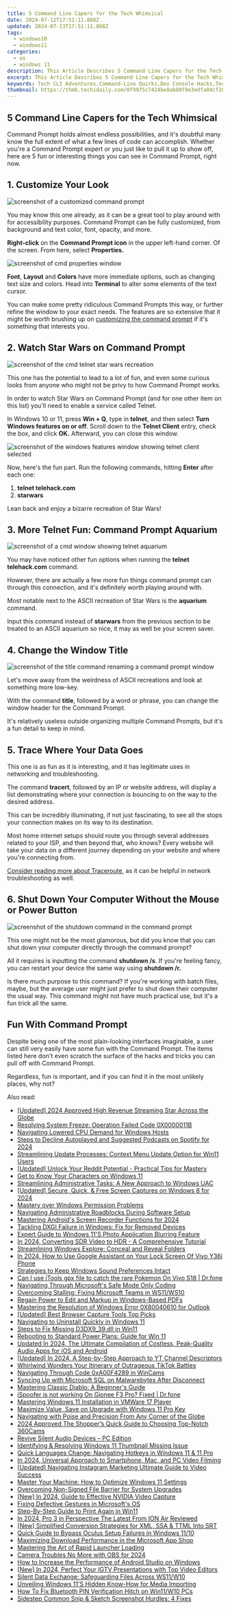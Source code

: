 ```yaml
---
title: 5 Command Line Capers for the Tech Whimsical
date: 2024-07-12T17:51:11.868Z
updated: 2024-07-13T17:51:11.868Z
tags:
  - windows10
  - windows11
categories:
  - os
  - windows 11
description: This Article Describes 5 Command Line Capers for the Tech Whimsical
excerpt: This Article Describes 5 Command Line Capers for the Tech Whimsical
keywords: Tech CLI Adventures,Command-Line Quirks,Dev Console Hacks,Tech Tools Tricks,Scripting Funniest,Coding Capers Tips,Code Whimsy Fixes
thumbnail: https://thmb.techidaily.com/0f9975c7424be8ab80f0e3edfa04cf204d756fbbde35db8886dbe8cbc049b368.jpg
---
```


## 5 Command Line Capers for the Tech Whimsical

 Command Prompt holds almost endless possibilities, and it's doubtful many know the full extent of what a few lines of code can accomplish. Whether you're a Command Prompt expert or you just like to pull it up to show off, here are 5 fun or interesting things you can see in Command Prompt, right now.

## 1\. Customize Your Look

![screenshot of a customized command prompt](https://static1.makeuseofimages.com/wordpress/wp-content/uploads/2023/05/screenshot_of_customized_cmd.jpg)

 You may know this one already, as it can be a great tool to play around with for accessibility purposes. Command Prompt can be fully customized, from background and text color, font, opacity, and more.

**Right-click** on the **Command Prompt icon** in the upper left-hand corner. Of the screen. From here, select **Properties.**

![screenshot of cmd properties window](https://static1.makeuseofimages.com/wordpress/wp-content/uploads/2023/05/screenshot_of_cmd_properties_window.jpg)

**Font**, **Layout** and **Colors** have more immediate options, such as changing text size and colors. Head into **Terminal** to alter some elements of the text cursor.

 You can make some pretty ridiculous Command Prompts this way, or further refine the window to your exact needs. The features are so extensive that it might be worth brushing up on [customizing the command prompt](https://www.makeuseof.com/windows-customize-command-prompt/) if it's something that interests you.

## 2\. Watch Star Wars on Command Prompt

![screenshot of the cmd telnet star wars recreation](https://static1.makeuseofimages.com/wordpress/wp-content/uploads/2023/05/screenshot_of_cmd_telnet_starwars_recreation.jpg)

 This one has the potential to lead to a lot of fun, and even some curious looks from anyone who might not be privy to how Command Prompt works.

 In order to watch Star Wars on Command Prompt (and for one other item on this list) you'll need to enable a service called Telnet.

 In Windows 10 or 11, press **Win + Q**, type in **telnet**, and then select **Turn Windows features on or off**. Scroll down to the **Telnet Client** entry, check the box, and click **OK.** Afterward, you can close this window.

![screenshot of the windows features window showing telnet client selected](https://static1.makeuseofimages.com/wordpress/wp-content/uploads/2023/05/screenshot_of_windows_features_telnet_client.jpg)

 Now, here's the fun part. Run the following commands, hitting **Enter** after each one:

1. **telnet telehack.com**
2. **starwars**

 Lean back and enjoy a bizarre recreation of Star Wars!

## 3\. More Telnet Fun: Command Prompt Aquarium

![screenshot of a cmd window showing telnet aquarium](https://static1.makeuseofimages.com/wordpress/wp-content/uploads/2023/05/screenshot_of_cmd_telnet_aquarium.jpg)

 You may have noticed other fun options when running the **telnet telehack.com** command.

 However, there are actually a few more fun things command prompt can through this connection, and it's definitely worth playing around with.

 Most notable next to the ASCII recreation of Star Wars is the **aquarium** command.

 Input this command instead of **starwars** from the previous section to be treated to an ASCII aquarium so nice, it may as well be your screen saver.

## 4\. Change the Window Title

![screenshot of the title command renaming a command prompt window](https://static1.makeuseofimages.com/wordpress/wp-content/uploads/2023/05/screenshot_of_cmd_renamed_title.jpg)

 Let's move away from the weirdness of ASCII recreations and look at something more low-key.

 With the command **title**, followed by a word or phrase, you can change the window header for the Command Prompt.

 It's relatively useless outside organizing multiple Command Prompts, but it's a fun detail to keep in mind.

## 5\. Trace Where Your Data Goes

 This one is as fun as it is interesting, and it has legitimate uses in networking and troubleshooting.

 The command **tracert**, followed by an IP or website address, will display a list demonstrating where your connection is bouncing to on the way to the desired address.

 This can be incredibly illuminating, if not just fascinating, to see all the stops your connection makes on its way to its destination.

 Most home internet setups should route you through several addresses related to your ISP, and then beyond that, who knows? Every website will take your data on a different journey depending on your website and where you're connecting from.

[Consider reading more about Traceroute](https://www.makeuseof.com/traceroute-what-is-it/), as it can be helpful in network troubleshooting as well.

## 6\. Shut Down Your Computer Without the Mouse or Power Button

![screenshot of the shutdown command in the command prompt](https://static1.makeuseofimages.com/wordpress/wp-content/uploads/2023/05/screenshot_of_shutdown_command_cmd.jpg)

 This one might not be the most glamorous, but did you know that you can shut down your computer directly through the command prompt?

 All it requires is inputting the command **shutdown /s**. If you're feeling fancy, you can restart your device the same way using **shutdown /r.**

 Is there much purpose to this command? If you're working with batch files, maybe, but the average user might just prefer to shut down their computer the usual way. This command might not have much practical use, but it's a fun trick all the same.

## Fun With Command Prompt

 Despite being one of the most plain-looking interfaces imaginable, a user can still very easily have some fun with the Command Prompt. The items listed here don't even scratch the surface of the hacks and tricks you can pull off with Command Prompt.

 Regardless, fun is important, and if you can find it in the most unlikely places, why not?



<ins class="adsbygoogle"
      style="display:block"
      data-ad-client="ca-pub-7571918770474297"
      data-ad-slot="8358498916"
      data-ad-format="auto"
      data-full-width-responsive="true"></ins>
<span class="atpl-alsoreadstyle">Also read:</span>
<div><ul>
<li><a href="https://eaxpv-info.techidaily.com/updated-2024-approved-high-revenue-streaming-star-across-the-globe/"><u>[Updated] 2024 Approved  High Revenue Streaming Star Across the Globe</u></a></li>
<li><a href="https://win11-tips.techidaily.com/resolving-system-freeze-operation-failed-code-0x0000011b/"><u>Resolving System Freeze: Operation Failed Code 0X0000011B</u></a></li>
<li><a href="https://win11-tips.techidaily.com/navigating-lowered-cpu-demand-for-windows-hosts/"><u>Navigating Lowered CPU Demand for Windows Hosts</u></a></li>
<li><a href="https://extra-guidance.techidaily.com/steps-to-decline-autoplayed-and-suggested-podcasts-on-spotify-for-2024/"><u>Steps to Decline Autoplayed and Suggested Podcasts on Spotify for 2024</u></a></li>
<li><a href="https://win11-tips.techidaily.com/streamlining-update-processes-context-menu-update-option-for-win11-users/"><u>Streamlining Update Processes: Context Menu Update Option for Win11 Users</u></a></li>
<li><a href="https://some-skills.techidaily.com/updated-unlock-your-reddit-potential-practical-tips-for-mastery/"><u>[Updated] Unlock Your Reddit Potential - Practical Tips for Mastery</u></a></li>
<li><a href="https://win11-tips.techidaily.com/get-to-know-your-characters-on-windows-11/"><u>Get to Know Your Characters on Windows 11</u></a></li>
<li><a href="https://win11-tips.techidaily.com/streamlining-administrative-tasks-a-new-approach-to-windows-uac/"><u>Streamlining Administrative Tasks: A New Approach to Windows UAC</u></a></li>
<li><a href="https://digital-screen-recording.techidaily.com/updated-secure-quick-and-free-screen-captures-on-windows-8-for-2024/"><u>[Updated] Secure, Quick, & Free Screen Captures on Windows 8 for 2024</u></a></li>
<li><a href="https://win11-tips.techidaily.com/mastery-over-windows-permission-problems/"><u>Mastery over Windows Permission Problems</u></a></li>
<li><a href="https://win11-tips.techidaily.com/navigating-administrative-roadblocks-during-software-setup/"><u>Navigating Administrative Roadblocks During Software Setup</u></a></li>
<li><a href="https://screen-capture.techidaily.com/mastering-androids-screen-recorder-functions-for-2024/"><u>Mastering Android's Screen Recorder Functions for 2024</u></a></li>
<li><a href="https://win11-tips.techidaily.com/tackling-dxgi-failure-in-windows-fix-for-removed-devices/"><u>Tackling DXGI Failure in Windows: Fix for Removed Devices</u></a></li>
<li><a href="https://win11-tips.techidaily.com/expert-guide-to-windows-11s-photo-application-blurring-feature/"><u>Expert Guide to Windows 11'S Photo Application Blurring Feature</u></a></li>
<li><a href="https://extra-resources.techidaily.com/in-2024-converting-sdr-video-to-hdr-a-comprehensive-tutorial/"><u>In 2024, Converting SDR Video to HDR - A Comprehensive Tutorial</u></a></li>
<li><a href="https://win11-tips.techidaily.com/streamlining-windows-explore-conceal-and-reveal-folders/"><u>Streamlining Windows Explore: Conceal and Reveal Folders</u></a></li>
<li><a href="https://unlock-android.techidaily.com/in-2024-how-to-use-google-assistant-on-your-lock-screen-of-vivo-y36i-phone-by-drfone-android/"><u>In 2024, How to Use Google Assistant on Your Lock Screen Of Vivo Y36i Phone</u></a></li>
<li><a href="https://win11-tips.techidaily.com/strategies-to-keep-windows-sound-preferences-intact/"><u>Strategies to Keep Windows Sound Preferences Intact</u></a></li>
<li><a href="https://change-location.techidaily.com/can-i-use-itools-gpx-file-to-catch-the-rare-pokemon-on-vivo-s18-drfone-by-drfone-virtual-android/"><u>Can I use iTools gpx file to catch the rare Pokemon On Vivo S18 | Dr.fone</u></a></li>
<li><a href="https://win11-tips.techidaily.com/navigating-through-microsofts-safe-mode-only-coding/"><u>Navigating Through Microsoft's Safe Mode Only Coding</u></a></li>
<li><a href="https://win11-tips.techidaily.com/overcoming-stalling-fixing-microsoft-teams-in-ws11ws10/"><u>Overcoming Stalling: Fixing Microsoft Teams in WS11/WS10</u></a></li>
<li><a href="https://win11-tips.techidaily.com/regain-power-to-edit-and-markup-in-windows-based-pdfs/"><u>Regain Power to Edit and Markup in Windows-Based PDFs</u></a></li>
<li><a href="https://win11-tips.techidaily.com/mastering-the-resolution-of-windows-error-0x80040610-for-outlook/"><u>Mastering the Resolution of Windows Error 0X80040610 for Outlook</u></a></li>
<li><a href="https://remote-screen-capture.techidaily.com/updated-best-browser-capture-tools-top-picks/"><u>[Updated] Best Browser Capture Tools  Top Picks</u></a></li>
<li><a href="https://win11-tips.techidaily.com/navigating-to-uninstall-quickly-in-windows-11/"><u>Navigating to Uninstall Quickly in Windows 11</u></a></li>
<li><a href="https://win11-tips.techidaily.com/steps-to-fix-missing-d3dx939dll-in-win11/"><u>Steps to Fix Missing D3DX9_39.dll in Win11</u></a></li>
<li><a href="https://win11-tips.techidaily.com/rebooting-to-standard-power-plans-guide-for-win-11/"><u>Rebooting to Standard Power Plans: Guide for Win 11</u></a></li>
<li><a href="https://voice-adjusting.techidaily.com/updated-in-2024-the-ultimate-compilation-of-costless-peak-quality-audio-apps-for-ios-and-android/"><u>Updated In 2024, The Ultimate Compilation of Costless, Peak-Quality Audio Apps for iOS and Android</u></a></li>
<li><a href="https://facebook-video-share.techidaily.com/updated-in-2024-a-step-by-step-approach-to-yt-channel-descriptors/"><u>[Updated] In 2024, A Step-by-Step Approach to YT Channel Descriptors</u></a></li>
<li><a href="https://tiktok-videos.techidaily.com/whirlwind-wonders-your-itinerary-of-outrageous-tiktok-battles/"><u>Whirlwind Wonders  Your Itinerary of Outrageous TikTok Battles</u></a></li>
<li><a href="https://win11-tips.techidaily.com/navigating-through-code-0xa00f4289-in-wincams/"><u>Navigating Through Code 0xA00F4289 in WinCams</u></a></li>
<li><a href="https://win11-tips.techidaily.com/syncing-up-with-microsoft-sql-on-malwarebytes-after-disconnect/"><u>Syncing Up with Microsoft SQL on Malwarebytes After Disconnect</u></a></li>
<li><a href="https://win11-tips.techidaily.com/mastering-classic-diablo-a-beginners-guide/"><u>Mastering Classic Diablo: A Beginner's Guide</u></a></li>
<li><a href="https://fake-location.techidaily.com/ispoofer-is-not-working-on-gionee-f3-pro-fixed-drfone-by-drfone-virtual-android/"><u>iSpoofer is not working On Gionee F3 Pro? Fixed | Dr.fone</u></a></li>
<li><a href="https://win11.techidaily.com/mastering-windows-11-installation-in-vmware-17-player/"><u>Mastering Windows 11 Installation in VMWare 17 Player</u></a></li>
<li><a href="https://win11-tips.techidaily.com/maximize-value-save-on-upgrade-with-windows-11-pro-key/"><u>Maximize Value, Save on Upgrade with Windows 11 Pro Key</u></a></li>
<li><a href="https://win11-tips.techidaily.com/navigating-with-poise-and-precision-from-any-corner-of-the-globe/"><u>Navigating with Poise and Precision From Any Corner of the Globe</u></a></li>
<li><a href="https://some-guidance.techidaily.com/2024-approved-the-shoppers-quick-guide-to-choosing-top-notch-360cams/"><u>2024 Approved  The Shopper’s Quick Guide to Choosing Top-Notch 360Cams</u></a></li>
<li><a href="https://win11-tips.techidaily.com/revive-silent-audio-devices-pc-edition/"><u>Revive Silent Audio Devices – PC Edition</u></a></li>
<li><a href="https://win11-tips.techidaily.com/identifying-and-resolving-windows-11-thumbnail-missing-issue/"><u>Identifying & Resolving Windows 11 Thumbnail Missing Issue</u></a></li>
<li><a href="https://win11-tips.techidaily.com/quick-languages-change-navigating-hotkeys-in-windows-11-and-11-pro/"><u>Quick Languages Change: Navigating Hotkeys in Windows 11 & 11 Pro</u></a></li>
<li><a href="https://screen-capture.techidaily.com/in-2024-universal-approach-to-smartphone-mac-and-pc-video-filming/"><u>In 2024, Universal Approach to Smartphone, Mac, and PC Video Filming</u></a></li>
<li><a href="https://instagram-video-recordings.techidaily.com/updated-navigating-instagram-marketing-ultimate-guide-to-video-success/"><u>[Updated] Navigating Instagram Marketing  Ultimate Guide to Video Success</u></a></li>
<li><a href="https://win11-tips.techidaily.com/master-your-machine-how-to-optimize-windows-11-settings/"><u>Master Your Machine: How to Optimize Windows 11 Settings</u></a></li>
<li><a href="https://win11-tips.techidaily.com/overcoming-non-signed-file-barrier-for-system-upgrades/"><u>Overcoming Non-Signed File Barrier for System Upgrades</u></a></li>
<li><a href="https://screen-sharing-recording.techidaily.com/new-in-2024-guide-to-effective-nvidia-video-capture/"><u>[New] In 2024, Guide to Effective NVIDIA Video Capture</u></a></li>
<li><a href="https://win11-tips.techidaily.com/fixing-defective-gestures-in-microsofts-os/"><u>Fixing Defective Gestures in Microsoft's OS</u></a></li>
<li><a href="https://win11-tips.techidaily.com/step-by-step-guide-to-print-again-in-win11/"><u>Step-By-Step Guide to Print Again in Win11</u></a></li>
<li><a href="https://fox-cloud.techidaily.com/in-2024-pro-3-in-perspective-the-latest-from-ion-air-reviewed/"><u>In 2024, Pro 3 in Perspective  The Latest From ION Air Reviewed</u></a></li>
<li><a href="https://some-approaches.techidaily.com/new-simplified-conversion-strategies-for-xml-ssa-and-ttml-into-srt/"><u>[New] Simplified Conversion Strategies for XML, SSA & TTML Into SRT</u></a></li>
<li><a href="https://win11-tips.techidaily.com/quick-guide-to-bypass-oculus-setup-failures-in-windows-1110/"><u>Quick Guide to Bypass Oculus Setup Failures in Windows 11/10</u></a></li>
<li><a href="https://win11-tips.techidaily.com/maximizing-download-performance-in-the-microsoft-app-shop/"><u>Maximizing Download Performance in the Microsoft App Shop</u></a></li>
<li><a href="https://win11-tips.techidaily.com/mastering-the-art-of-rapid-launcher-loading/"><u>Mastering the Art of Rapid Launcher Loading</u></a></li>
<li><a href="https://screen-sharing-recording.techidaily.com/camera-troubles-no-more-with-obs-for-2024/"><u>Camera Troubles No More with OBS for 2024</u></a></li>
<li><a href="https://win11-tips.techidaily.com/how-to-increase-the-performance-of-android-studio-on-windows/"><u>How to Increase the Performance of Android Studio on Windows</u></a></li>
<li><a href="https://instagram-video-recordings.techidaily.com/new-in-2024-perfect-your-igtv-presentations-with-top-video-editors/"><u>[New] In 2024, Perfect Your IGTV Presentations with Top Video Editors</u></a></li>
<li><a href="https://win11-tips.techidaily.com/silent-data-exchange-safeguarding-files-across-ws11w10/"><u>Silent Data Exchange: Safeguarding Files Across WS11/W10</u></a></li>
<li><a href="https://extra-resources.techidaily.com/unveiling-windows-11s-hidden-know-how-for-media-importing/"><u>Unveiling Windows 11'S Hidden Know-How for Media Importing</u></a></li>
<li><a href="https://win11-tips.techidaily.com/how-to-fix-bluetooth-pin-verification-hitch-on-win11w10-pcs/"><u>How To Fix Bluetooth PIN Verification Hitch on Win11/W10 PCs</u></a></li>
<li><a href="https://win11-tips.techidaily.com/sidestep-common-snip-and-sketch-screenshot-hurdles-4-fixes/"><u>Sidestep Common Snip & Sketch Screenshot Hurdles: 4 Fixes</u></a></li>
</ul></div>
